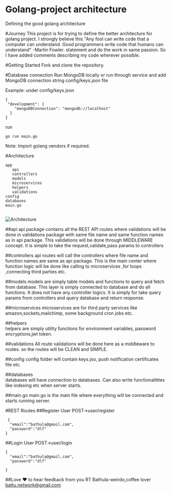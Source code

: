 # Golang-project architecture
Defining the good golang architecture

#Journey
This project is for trying to define the better architecture for golang project. I strongly believe this "Any fool can write code that a computer can understand. Good programmers write code that humans can understand" -Martin Fowler. statement and do the work in same passion. So I have added comments describing my code wherever possible.

#Getting Started
Fork and clone the repository.

#Database connection
Run MongoDB locally or run through service and add MongoDB connection string config/keys.json file

Example: under config/keys.json
```
{
 "development": {
    "mongoDBConnection": "mongodb://localhost"
  }  
}
```
run
```
go run main.go
```
Note: Import golang vendors if required.

#Architecture
```
app
   api
   controllers
   models
   microservices
   helpers
   validations
config
databases
main.go  
  
```
![Architecture](http://s3-sa-east-1.amazonaws.com/todovapersonal/golang-architecture.png)

##api
   api package contains all the REST API routes where validations will be done in validations package with same file name and same function names as in api package. This validations will be done through MIDDLEWARE concept.
It is simple to take the request,validate,pass params to controllers

##controllers
   api routes will call the controllers where file name and function names are same as api package.
   This is the main center where function logic will be done like calling to microservices ,for loops ,connecting third parties etc. 
   
##models
   models are simply table models and functions to query and fetch from database. This layer is simply connected to database and do all functions. It does not have any controller logics. It is simply for take query params from controllers and query database and return response.
   
##microservices
   microservices are for third party services like amazon,sockets,mailchimp, some background cron jobs etc.
   
##helpers   
   helpers are simply utility functions for environment variables, password encryptions,jwt token.
   
##validations
   All route validations will be done here as a middleware to routes. so the routes will be CLEAN and SIMPLE.
   
##config 
   config folder will contain keys.jso, push notification certificates file etc.
   
##databases   
   databases will have connection to databases. Can also write functionalitites like indexing etc when server starts.
   
##main.go
main.go is the main file where everything will be connected and starts running server.

#REST Routes
##Register User
POST->user/register
```
 {
  "email":"bathula@gmail.com",
  "password":"dlf"  
}
```

##Login User
POST->user/login
```
{
  "email":"bathula@gmail.com",
  "password":"dlf"
 
}
```



##Love :heart: to hear feedback from you
RT Bathula-weirdo,coffee lover
battu.network@gmail.com
